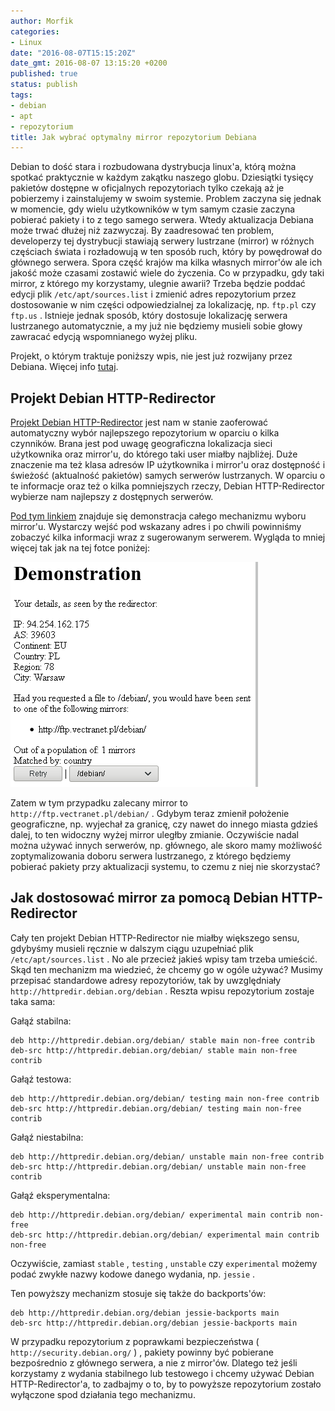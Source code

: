 ```yaml
---
author: Morfik
categories:
- Linux
date: "2016-08-07T15:15:20Z"
date_gmt: 2016-08-07 13:15:20 +0200
published: true
status: publish
tags:
- debian
- apt
- repozytorium
title: Jak wybrać optymalny mirror repozytorium Debiana
---
```


Debian to dość stara i rozbudowana dystrybucja linux'a, którą można spotkać praktycznie w każdym
zakątku naszego globu. Dziesiątki tysięcy pakietów dostępne w oficjalnych repozytoriach tylko
czekają aż je pobierzemy i zainstalujemy w swoim systemie. Problem zaczyna się jednak w momencie,
gdy wielu użytkowników w tym samym czasie zaczyna pobierać pakiety i to z tego samego serwera. Wtedy
aktualizacja Debiana może trwać dłużej niż zazwyczaj. By zaadresować ten problem, developerzy tej
dystrybucji stawiają serwery lustrzane (mirror) w różnych częściach świata i rozładowują w ten
sposób ruch, który by powędrował do głównego serwera. Spora część krajów ma kilka własnych
mirror'ów ale ich jakość może czasami zostawić wiele do życzenia. Co w przypadku, gdy taki mirror,
z którego my korzystamy, ulegnie awarii? Trzeba będzie poddać edycji plik `/etc/apt/sources.list` i
zmienić adres repozytorium przez dostosowanie w nim części odpowiedzialnej za lokalizację, np.
`ftp.pl` czy `ftp.us` . Istnieje jednak sposób, który dostosuje lokalizację serwera lustrzanego
automatycznie, a my już nie będziemy musieli sobie głowy zawracać edycją wspomnianego wyżej pliku.

Projekt, o którym traktuje poniższy wpis, nie jest już rozwijany przez Debiana. Więcej info
[tutaj][1].

<!--more-->
## Projekt Debian HTTP-Redirector

[Projekt Debian HTTP-Redirector][2] jest nam w stanie zaoferować automatyczny wybór najlepszego
repozytorium w oparciu o kilka czynników. Brana jest pod uwagę geograficzna lokalizacja sieci
użytkownika oraz mirror'u, do którego taki user miałby najbliżej. Duże znaczenie ma też klasa
adresów IP użytkownika i mirror'u oraz dostępność i świeżość (aktualność pakietów) samych serwerów
lustrzanych. W oparciu o te informacje oraz też o kilka pomniejszych rzeczy, Debian HTTP-Redirector
wybierze nam najlepszy z dostępnych serwerów.

[Pod tym linkiem][3] znajduje się demonstracja całego mechanizmu wyboru mirror'u. Wystarczy wejść
pod wskazany adres i po chwili powinniśmy zobaczyć kilka informacji wraz z sugerowanym serwerem.
Wygląda to mniej więcej tak jak na tej fotce poniżej:

![](/img/2016/08/1.debian-http-redirector-mirror-aktualizacja-systemu.png#medium)

Zatem w tym przypadku zalecany mirror to `http://ftp.vectranet.pl/debian/` . Gdybym teraz zmienił
położenie geograficzne, np. wyjechał za granicę, czy nawet do innego miasta gdzieś dalej, to ten
widoczny wyżej mirror uległby zmianie. Oczywiście nadal można używać innych serwerów, np. głównego,
ale skoro mamy możliwość zoptymalizowania doboru serwera lustrzanego, z którego będziemy pobierać
pakiety przy aktualizacji systemu, to czemu z niej nie skorzystać?

## Jak dostosować mirror za pomocą Debian HTTP-Redirector

Cały ten projekt Debian HTTP-Redirector nie miałby większego sensu, gdybyśmy musieli ręcznie w
dalszym ciągu uzupełniać plik `/etc/apt/sources.list` . No ale przecież jakieś wpisy tam trzeba
umieścić. Skąd ten mechanizm ma wiedzieć, że chcemy go w ogóle używać? Musimy przepisać standardowe
adresy repozytoriów, tak by uwzględniały `http://httpredir.debian.org/debian` . Reszta wpisu
repozytorium zostaje taka sama:

Gałąź stabilna:

    deb http://httpredir.debian.org/debian/ stable main non-free contrib
    deb-src http://httpredir.debian.org/debian/ stable main non-free contrib

Gałąź testowa:

    deb http://httpredir.debian.org/debian/ testing main non-free contrib
    deb-src http://httpredir.debian.org/debian/ testing main non-free contrib

Gałąź niestabilna:

    deb http://httpredir.debian.org/debian/ unstable main non-free contrib
    deb-src http://httpredir.debian.org/debian/ unstable main non-free contrib

Gałąź eksperymentalna:

    deb http://httpredir.debian.org/debian/ experimental main contrib non-free
    deb-src http://httpredir.debian.org/debian/ experimental main contrib non-free

Oczywiście, zamiast `stable` , `testing` , `unstable` czy `experimental` możemy podać zwykłe nazwy
kodowe danego wydania, np. `jessie` .

Ten powyższy mechanizm stosuje się także do backports'ów:

    deb http://httpredir.debian.org/debian jessie-backports main
    deb-src http://httpredir.debian.org/debian jessie-backports main

W przypadku repozytorium z poprawkami bezpieczeństwa ( `http://security.debian.org/` ) , pakiety
powinny być pobierane bezpośrednio z głównego serwera, a nie z mirror'ów. Dlatego też jeśli
korzystamy z wydania stabilnego lub testowego i chcemy używać Debian HTTP-Redirector'a, to zadbajmy
o to, by to powyższe repozytorium zostało wyłączone spod działania tego mechanizmu.


[1]: https://wiki.debian.org/DebianGeoMirror
[2]: http://httpredir.debian.org/
[3]: http://httpredir.debian.org/demo.html
